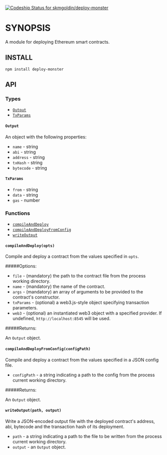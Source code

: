 [ ![Codeship Status for skmgoldin/deploy-monster](https://app.codeship.com/projects/fda3aca0-aaa0-0134-e233-6aed319023da/status?branch=master)](https://app.codeship.com/projects/191974)
# SYNOPSIS

A module for deploying Ethereum smart contracts.

## INSTALL
`npm install deploy-monster`

## API

### Types

- [`Output`](#Output)
- [`TxParams`](#TxParams)

#### `Output`

An object with the following properties:

- `name` - string
- `abi` - string
- `address` - string
- `txHash` - string
- `bytecode` - string

#### `TxParams`

- `from` - string
- `data` - string
- `gas` - number

### Functions

- [`compileAndDeploy`](#compileAndDeploy)
- [`compileAndDeployFromConfig`](#compileAndDeployFromConfig)
- [`writeOutput`](#writeOutput)

#### `compileAndDeploy(opts)`
Compile and deploy a contract from the values specified in `opts`.

#####Options:

- `file` - (mandatory) the path to the contract file from the process working directory.
- `name` - (mandatory) the name of the contract.
- `args` - (mandatory) an array of arguments to be provided to the contract's constructor.
- `txParams` - (optional) a web3.js-style object specifying transaction parameters.
- `web3` - (optional) an instantiated web3 object with a specified provider. If undefined, `http://localhost:8545` will be used.

#####Returns:

An `Output` object.

#### `compileAndDeployFromConfig(configPath)`
Compile and deploy a contract from the values specified in a JSON config file.

- `configPath` - a string indicating a path to the config from the process current working directory.

#####Returns:

An `Output` object.

#### `writeOutput(path, output)`
Write a JSON-encoded output file with the deployed contract's address, abi, bytecode and the transaction hash of its deployment.

- `path` - a string indicating a path to the file to be written from the process current working directory.
- `output` - an `Output` object.
